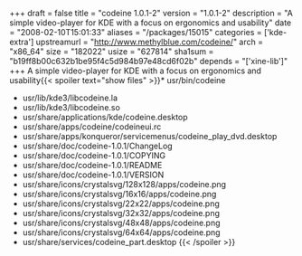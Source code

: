 +++
draft = false
title = "codeine 1.0.1-2"
version = "1.0.1-2"
description = "A simple video-player for KDE with a focus on ergonomics and usability"
date = "2008-02-10T15:01:33"
aliases = "/packages/15015"
categories = ['kde-extra']
upstreamurl = "http://www.methylblue.com/codeine/"
arch = "x86_64"
size = "182022"
usize = "627814"
sha1sum = "b19ff8b00c632b1be95f4c5d984b97e48cd6f02b"
depends = "['xine-lib']"
+++
A simple video-player for KDE with a focus on ergonomics and usability{{< spoiler text="show files" >}}* usr/bin/codeine
* usr/lib/kde3/libcodeine.la
* usr/lib/kde3/libcodeine.so
* usr/share/applications/kde/codeine.desktop
* usr/share/apps/codeine/codeineui.rc
* usr/share/apps/konqueror/servicemenus/codeine_play_dvd.desktop
* usr/share/doc/codeine-1.0.1/ChangeLog
* usr/share/doc/codeine-1.0.1/COPYING
* usr/share/doc/codeine-1.0.1/README
* usr/share/doc/codeine-1.0.1/VERSION
* usr/share/icons/crystalsvg/128x128/apps/codeine.png
* usr/share/icons/crystalsvg/16x16/apps/codeine.png
* usr/share/icons/crystalsvg/22x22/apps/codeine.png
* usr/share/icons/crystalsvg/32x32/apps/codeine.png
* usr/share/icons/crystalsvg/48x48/apps/codeine.png
* usr/share/icons/crystalsvg/64x64/apps/codeine.png
* usr/share/services/codeine_part.desktop
{{< /spoiler >}}
